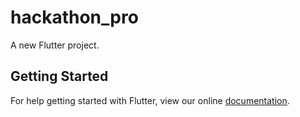 # hackathon_pro

A new Flutter project.

## Getting Started

For help getting started with Flutter, view our online
[documentation](https://flutter.io/).
